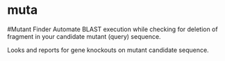 muta
====

#Mutant Finder
Automate BLAST execution while checking for deletion of fragment in your candidate mutant (query) sequence.

Looks and reports for gene knockouts on mutant candidate sequence.
